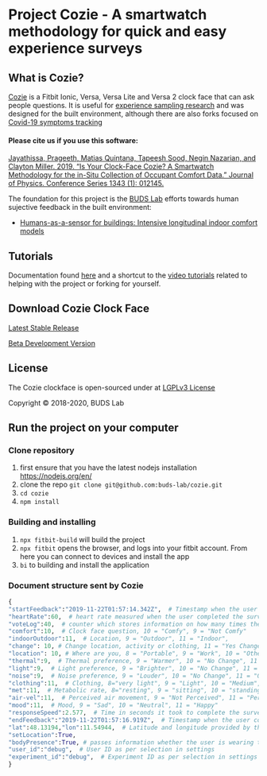 # Project Cozie  - A smartwatch methodology for quick and easy experience surveys 

## What is Cozie?

[Cozie](https://cozie.app/) is a Fitbit Ionic, Versa, Versa Lite and Versa 2 clock face that can ask people questions. It is useful for [experience sampling research](https://en.wikipedia.org/wiki/Experience_sampling_method) and was designed for the built environment, although there are also forks focused on [Covid-19 symptoms tracking](https://github.com/pjayathissa/cozie-covid)

#### Please cite us if you use this software: 
[Jayathissa, Prageeth, Matias Quintana, Tapeesh Sood, Negin Nazarian, and Clayton Miller. 2019. “Is Your Clock-Face Cozie? A Smartwatch Methodology for the in-Situ Collection of Occupant Comfort Data.” Journal of Physics. Conference Series 1343 (1): 012145.](https://iopscience.iop.org/article/10.1088/1742-6596/1343/1/012145)

The foundation for this project is the [BUDS Lab](https://www.budslab.org/) efforts towards human sujective feedback in the built environment:

- [Humans-as-a-sensor for buildings: Intensive longitudinal indoor comfort models](https://arxiv.org/abs/2007.02014)

## Tutorials

Documentation found [here](https://www.budslab.org/website-dev/docs/home) and a shortcut to the [video tutorials](https://www.youtube.com/playlist?list=PLkQs5WJXVHbiBDjmv-1tBYNUQOkmNCctA) related to helping with the project or forking for yourself.

## Download Cozie Clock Face

[Latest Stable Release](https://gallery.fitbit.com/details/512ce6c5-f633-4f7b-853c-891869f5e3d8)

[Beta Development Version](https://gallery.fitbit.com/details/d787c911-ce11-432e-8b68-69da0f3446c8)

## License


The Cozie clockface is open-sourced under at [LGPLv3 License](https://github.com/buds-lab/cozie/blob/master/LICENSE)

Copyright © 2018-2020, BUDS Lab

## Run the project on your computer

### Clone repository
 
 1. first ensure that you have the latest nodejs installation https://nodejs.org/en/
 2. clone the repo `git clone git@github.com:buds-lab/cozie.git`
 3. `cd cozie`
 4. `npm install`
 
### Building and installing
 
 1. `npx fitbit-build` will build the project
 2. `npx fitbit` opens the browser, and logs into your fitbit account. From here you can connect to devices and install the app
 3. `bi` to building and install the application

 ### Document structure sent by Cozie
 ```python
 {
 "startFeedback":"2019-11-22T01:57:14.342Z",  # Timestamp when the user started the survey (i.e. pressed one of the two buttons in the clock face)
 "heartRate":60,  # heart rate measured when the user completed the survey
 "voteLog":40,  # counter which stores information on how many times the user completed the survey, used for debugging to check that no responses where lost
 "comfort":10,  # Clock face question, 10 = "Comfy", 9 = "Not Comfy" 
 "indoorOutdoor":11,  # Location, 9 = "Outdoor", 11 = "Indoor",
 "change": 10, # Change location, activity or clothing, 11 = "Yes Change", 10 = "No Change"
 "location": 10, # Where are you, 8 = "Portable", 9 = "Work", 10 = "Other", 11 = "Home"
 "thermal":9,  # Thermal preference, 9 = "Warmer", 10 = "No Change", 11 = "Cooler"
 "light":9,  # Light preference, 9 = "Brighter", 10 = "No Change", 11 = "Dimmer"
 "noise":9,  # Noise preference, 9 = "Louder", 10 = "No Change", 11 = "Quiter"
 "clothing":11,  # Clothing, 8="very light", 9 = "Light", 10 = "Medium", 11 = "Heavy"
 "met":11,  # Metabolic rate, 8="resting", 9 = "sitting", 10 = "standing", 11 = "exercising"
 "air-vel":11,  # Perceived air movement, 9 = "Not Perceived", 11 = "Perceived"
 "mood":11,  # Mood, 9 = "Sad", 10 = "Neutral", 11 = "Happy"
 "responseSpeed":2.577,  # Time in seconds it took to complete the survey
 "endFeedback":"2019-11-22T01:57:16.919Z",  # Timestamp when the user completed the survey
 "lat":48.13194,"lon":11.54944,  # Latitude and longitude provided by the GPS of the phone
 "setLocation":True,
 "bodyPresence":True, # passes information whether the user is wearing the watch or not
 "user_id":"debug",  # User ID as per selection in settings
 "experiment_id":"debug",  # Experiment ID as per selection in settings
 }
 ```

